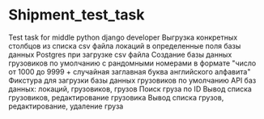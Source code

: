 # Shipment_test_task
Test task for middle python django developer
Выгрузка конкретных столбцов из списка csv файла локаций в определенные поля базы данных Postgres при загрузке csv файла
Создание базы данных грузовиков по умолчанию с рандомными номерами в формате "число от 1000 до 9999 + случайная заглавная буква английского алфавита"
Фикстура для загрузки базы данных грузовиков по умолчанию
API баз данных: локаций, грузовиков, грузов
Поиск груза по ID
Вывод списка грузовиков, редактирование грузовика
Вывод списка грузов, редактирование, удаление груза

